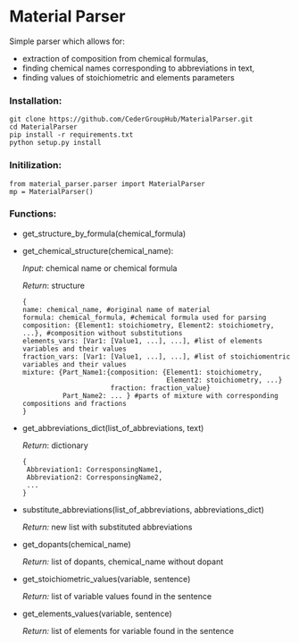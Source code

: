 # Material Parser

Simple parser which allows for:

 * extraction of composition from chemical formulas, 
 * finding chemical names corresponding to abbreviations in text,
 * finding values of stoichiometric and elements parameters
 
### Installation:
```
git clone https://github.com/CederGroupHub/MaterialParser.git
cd MaterialParser
pip install -r requirements.txt
python setup.py install
```

### Initilization:
```
from material_parser.parser import MaterialParser
mp = MaterialParser()
```

### Functions:

 * get_structure_by_formula(chemical_formula)

 * get_chemical_structure(chemical_name):

    *Input*: chemical name or chemical formula
    
    *Return*: structure
    ```
    {
    name: chemical_name, #original name of material
    formula: chemical_formula, #chemical formula used for parsing
    composition: {Element1: stoichiometry, Element2: stoichiometry, ...}, #composition without substitutions
    elements_vars: [Var1: [Value1, ...], ...], #list of elements variables and their values
    fraction_vars: [Var1: [Value1, ...], ...], #list of stoichiomentric variables and their values
    mixture: {Part_Name1:{composition: {Element1: stoichiometry, 
                                        Element2: stoichiometry, ...}
                          fraction: fraction_value}
              Part_Name2: ... } #parts of mixture with corresponding compositions and fractions
    }
    ```

 * get_abbreviations_dict(list_of_abbreviations, text)
 
    *Return*: dictionary
    ```
    {
     Abbreviation1: CorresponsingName1,
     Abbreviation2: CorresponsingName2,
     ...
    }
    ```
    
 * substitute_abbreviations(list_of_abbreviations, abbreviations_dict)
 
   *Return:* new list with substituted abbreviations
   
 * get_dopants(chemical_name)
   
   *Return:* list of dopants, chemical_name without dopant
   
 * get_stoichiometric_values(variable, sentence)
 
    *Return:* list of variable values found in the sentence
    
 * get_elements_values(variable, sentence)
 
    *Return:* list of elements for variable found in the sentence
 
 
